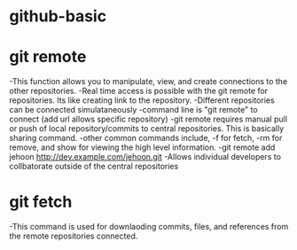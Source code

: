 # github-basic

# git remote
  -This function allows you to manipulate, view, and create connections to the other repositories. 
  -Real time access is possible with the git remote for repositories. Its like creating link to the repository. 
  -Different repositories can be connected simulataneously
  -command line is "git remote" to connect (add url allows specific repository)
  -git remote requires manual pull or push of local repository/commits to central repositories. This is basically sharing command.
  -other common commands include, -f for fetch, -rm for remove, and show <NAME> for viewing the high level information. 
  -git remote add jehoon http://dev.example.com/jehoon.git
  -Allows individual developers to collbatorate outside of the central repositories

# git fetch
-This command is used for downlaoding commits, files, and references from the remote repositories connected. 
